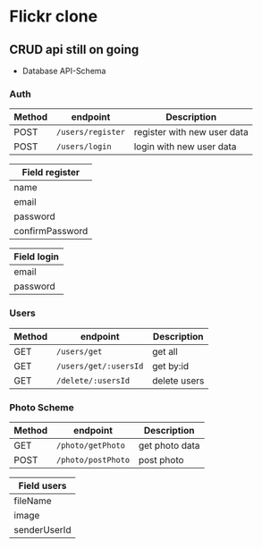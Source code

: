 # Flickr clone

## CRUD api still on going

- Database API-Schema

### Auth

| Method | endpoint          | Description                 |
| ------ | ----------------- | --------------------------- |
| POST   | `/users/register` | register with new user data |
| POST   | `/users/login`    | login with new user data    |

| Field register  |
| --------------- |
| name            |
| email           |
| password        |
| confirmPassword |

| Field login |
| ----------- |
| email       |
| password    |

### Users

| Method | endpoint              | Description  |
| ------ | --------------------- | ------------ |
| GET    | `/users/get`          | get all      |
| GET    | `/users/get/:usersId` | get by:id    |
| GET    | `/delete/:usersId`    | delete users |

### Photo Scheme

| Method | endpoint           | Description    |
| ------ | ------------------ | -------------- |
| GET    | `/photo/getPhoto`  | get photo data |
| POST   | `/photo/postPhoto` | post photo     |

| Field users  |
| ------------ |
| fileName     |
| image        |
| senderUserId |
